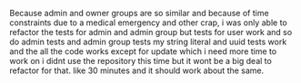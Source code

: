 Because admin and owner groups are so similar and because of time constraints due to a medical emergency  and other crap, i was only able to refactor the tests for admin and admin group but tests for user work and so do admin tests and admin group tests my string literal and uuid tests work and the all the code works except for update which i need more time to work on i didnt use the repository this time but it wont be a big deal to refactor for that. like 30 minutes and it should work about the same. 